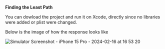 **Finding the Least Path**

You can dowload the project and run it on Xcode, directly since no libraries were added or plist were changed.

Below is the image of how the response looks like

![Simulator Screenshot - iPhone 15 Pro - 2024-02-16 at 16 53 20](https://github.com/Setu231/CHSwiftCoding/assets/66647791/e7ef8b17-83b2-4455-8acf-e8cb0cc8d4ff)
